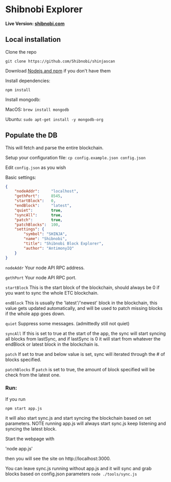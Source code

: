 # Shibnobi Explorer

<b>Live Version: [shibnobi.com](https://shibnobi.com)</b>

## Local installation

Clone the repo

`git clone https://github.com/Shibnobi/shinjascan`

Download [Nodejs and npm](https://docs.npmjs.com/getting-started/installing-node "Nodejs install") if you don't have them

Install dependencies:

`npm install`

Install mongodb:

MacOS: `brew install mongodb`

Ubuntu: `sudo apt-get install -y mongodb-org`

## Populate the DB

This will fetch and parse the entire blockchain.

Setup your configuration file: `cp config.example.json config.json`

Edit `config.json` as you wish

Basic settings:
```json
{
    "nodeAddr":     "localhost",
    "gethPort":     8545,
    "startBlock":   0,
    "endBlock":     "latest",
    "quiet":        true,
    "syncAll":      true,
    "patch":        true,
    "patchBlocks":  100,
    "settings": {
        "symbol": "SHINJA",
        "name": "Shibnobi",
        "title": "Shibnobi Block Explorer",
        "author": "AntimonyIQ"
    }
}

```

```nodeAddr```    Your node API RPC address.

```gethPort```    Your node API RPC port.

```startBlock```  This is the start block of the blockchain, should always be 0 if you want to sync the whole ETC blockchain.

```endBlock```    This is usually the 'latest'/'newest' block in the blockchain, this value gets updated automatically, and will be used to patch missing blocks if the whole app goes down.

```quiet```       Suppress some messages. (admittedly still not quiet)

```syncAll```     If this is set to true at the start of the app, the sync will start syncing all blocks from lastSync, and if lastSync is 0 it will start from whatever the endBlock or latest block in the blockchain is.

```patch```       If set to true and below value is set, sync will iterated through the # of blocks specified.

```patchBlocks``` If `patch` is set to true, the amount of block specified will be check from the latest one.


### Run:
If you run

  `npm start app.js`

it will also start sync.js and start syncing the blockchain based on set parameters. NOTE running app.js will always start sync.js keep listening and syncing the latest block.

Start the webpage with

  'node app.js'

then you will see the site on http://localhost:3000.

You can leave sync.js running without app.js and it will sync and grab blocks based on config.json parameters
`node ./tools/sync.js`
